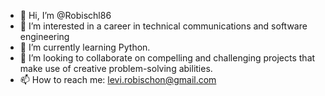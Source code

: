 - 👋 Hi, I’m @Robischl86
- 👀 I’m interested in a career in technical communications and software engineering
- 🌱 I’m currently learning Python.
- 💞️ I’m looking to collaborate on compelling and challenging projects that make use of creative problem-solving abilities.
- 📫 How to reach me: levi.robischon@gmail.com

<!---
Robischl86/Robischl86 is a ✨ special ✨ repository because its `README.md` (this file) appears on your GitHub profile.
You can click the Preview link to take a look at your changes.
--->
